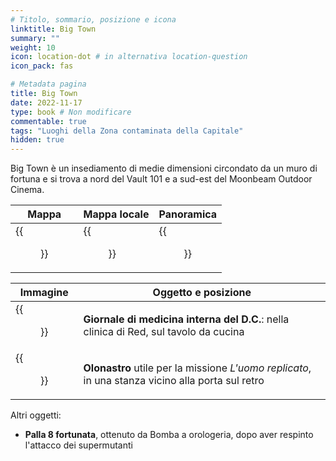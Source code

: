 ```yaml
---
# Titolo, sommario, posizione e icona
linktitle: Big Town
summary: ""
weight: 10
icon: location-dot # in alternativa location-question
icon_pack: fas

# Metadata pagina
title: Big Town
date: 2022-11-17
type: book # Non modificare
commentable: true
tags: "Luoghi della Zona contaminata della Capitale"
hidden: true
---
```



Big Town è un insediamento di medie dimensioni circondato da un muro di fortuna e si trova a nord del Vault 101 e a sud-est del Moonbeam Outdoor Cinema.

| Mappa                  | Mappa locale               | Panoramica         |
| ---------------------- | -------------------------- | ------------------ |
| {{<figure src="fo3/Big_Town_loc.webp">}} | {{<figure src="fo3/Big_Town_loc_map.webp">}} | {{<figure src="fo3/Big_Town.webp">}} |



| Immagine                           | Oggetto e posizione                                                                               |
| ---------------------------------- | ------------------------------------------------------------------------------------------------- |
| {{<figure src="fo3/Reds_light_reading.webp">}}       | **Giornale di medicina interna del D.C.**: nella clinica di Red, sul tavolo da cucina             |
| {{<figure src="fo3/Reds_replicated_man_tape.webp">}} | **Olonastro** utile per la missione *L'uomo replicato*, in una stanza vicino alla porta sul retro | 

Altri oggetti:
- **Palla 8 fortunata**, ottenuto da Bomba a orologeria, dopo aver respinto l'attacco dei supermutanti
